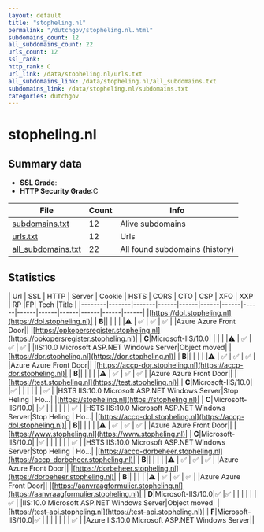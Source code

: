 ```yaml
---
layout: default
title: "stopheling.nl"
permalink: "/dutchgov/stopheling.nl.html"
subdomains_count: 12
all_subdomains_count: 22
urls_count: 12
ssl_rank: 
http_rank: C
url_link: /data/stopheling.nl/urls.txt
all_subdomains_link: /data/stopheling.nl/all_subdomains.txt
subdomains_link: /data/stopheling.nl/subdomains.txt
categories: dutchgov
---
```



# stopheling.nl
## Summary data


 - **SSL Grade**:
 - **HTTP Security Grade**:C


| File       | Count | Info |
|------------|-------|------|
|[subdomains.txt](/data/stopheling.nl/subdomains.txt)|12|Alive subdomains|
|[urls.txt](/data/stopheling.nl/urls.txt)|12|Urls|
|[all_subdomains.txt](/data/stopheling.nl/all_subdomains.txt)|22|All found subdomains (history)|


## Statistics


| Url | SSL | HTTP | Server | Cookie | HSTS | CORS | CTO | CSP | XFO | XXP | RP |FP| Tech |Title |
|--------|-------|-------|------|------|------|------|------|------|------|------|------|------|------|
|[https://dol.stopheling.nl](https://dol.stopheling.nl)| | **B**|| | | | |:warning: | :white_check_mark: | :white_check_mark: | :white_check_mark: | |Azure Azure Front Door||
|[https://opkopersregister.stopheling.nl](https://opkopersregister.stopheling.nl)| | **C**|Microsoft-IIS/10.0| | | | |:warning: | :white_check_mark: | :white_check_mark: | :white_check_mark: | |IIS:10.0 Microsoft ASP.NET Windows Server|Object moved|
|[https://dor.stopheling.nl](https://dor.stopheling.nl)| | **B**|| | | | |:warning: | :white_check_mark: | :white_check_mark: | :white_check_mark: | |Azure Azure Front Door||
|[https://accp-dor.stopheling.nl](https://accp-dor.stopheling.nl)| | **B**|| | | | |:warning: | :white_check_mark: | :white_check_mark: | :white_check_mark: | |Azure Azure Front Door||
|[https://test.stopheling.nl](https://test.stopheling.nl)| | **C**|Microsoft-IIS/10.0| |:white_check_mark: | | | | | | :white_check_mark: | |HSTS IIS:10.0 Microsoft ASP.NET Windows Server|Stop Heling | Ho...|
|[https://stopheling.nl](https://stopheling.nl)| | **C**|Microsoft-IIS/10.0| |:white_check_mark: | | | | | | :white_check_mark: | |HSTS IIS:10.0 Microsoft ASP.NET Windows Server|Stop Heling | Ho...|
|[https://accp-dol.stopheling.nl](https://accp-dol.stopheling.nl)| | **B**|| | | | |:warning: | :white_check_mark: | :white_check_mark: | :white_check_mark: | |Azure Azure Front Door||
|[https://www.stopheling.nl](https://www.stopheling.nl)| | **C**|Microsoft-IIS/10.0| |:white_check_mark: | | | | | | :white_check_mark: | |HSTS IIS:10.0 Microsoft ASP.NET Windows Server|Stop Heling | Ho...|
|[https://accp-dorbeheer.stopheling.nl](https://accp-dorbeheer.stopheling.nl)| | **B**|| | | | |:warning: | :white_check_mark: | :white_check_mark: | :white_check_mark: | |Azure Azure Front Door||
|[https://dorbeheer.stopheling.nl](https://dorbeheer.stopheling.nl)| | **B**|| | | | |:warning: | :white_check_mark: | :white_check_mark: | :white_check_mark: | |Azure Azure Front Door||
|[https://aanvraagformulier.stopheling.nl](https://aanvraagformulier.stopheling.nl)| | **D**|Microsoft-IIS/10.0|:white_check_mark: |:white_check_mark: | | | | | | :white_check_mark: | |IIS:10.0 Microsoft ASP.NET Windows Server|Object moved|
|[https://test-api.stopheling.nl](https://test-api.stopheling.nl)| | **F**|Microsoft-IIS/10.0|:white_check_mark: | | | | | | | :white_check_mark: | |Azure IIS:10.0 Microsoft ASP.NET Windows Server||